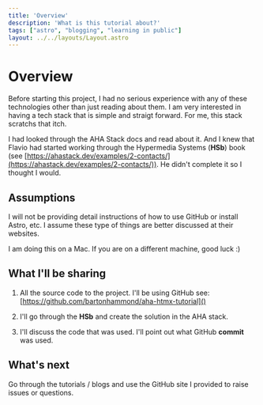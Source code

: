 ```yaml
---
title: 'Overview'
description: 'What is this tutorial about?'
tags: ["astro", "blogging", "learning in public"]
layout: ../../layouts/Layout.astro
---
```


# Overview
Before starting this project, I had no serious experience with any of these technologies other than
just reading about them.  I am very interested in having a tech stack that is simple and straigt forward.  For me, this stack scratchs that itch.  

 I had looked through the AHA Stack docs and read about it.  And I knew that Flavio had started working through the Hypermedia Systems (**HSb**) book (see [https://ahastack.dev/examples/2-contacts/](https://ahastack.dev/examples/2-contacts/)).  He didn't complete it so I thought I would.

## Assumptions

I will not be providing detail instructions of how to use GitHub or install Astro, etc.  I assume these type of things are better discussed at their websites.

I am doing this on a Mac.  If you are on a different machine, good luck :)

## What I'll be sharing

1. All the source code to the project.  I'll be using GitHub see: [https://github.com/bartonhammond/aha-htmx-tutorial]()

2. I'll go through the **HSb** and create the solution in the AHA stack.

3. I'll discuss the code that was used. I'll point out what GitHub **commit** was used.

## What's next
Go through the tutorials / blogs and use the GitHub site I provided to raise issues or questions.